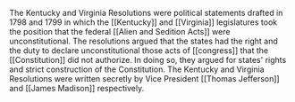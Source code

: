 The Kentucky and Virginia Resolutions were political statements drafted in 1798 and 1799 in which the [[Kentucky]] and [[Virginia]] legislatures took the position that the federal [[Alien and Sedition Acts]] were unconstitutional. The resolutions argued that the states had the right and the duty to declare unconstitutional those acts of [[congress]] that the [[Constitution]] did not authorize. In doing so, they argued for states' rights and strict construction of the Constitution. The Kentucky and Virginia Resolutions were written secretly by Vice President [[Thomas Jefferson]] and [[James Madison]] respectively.